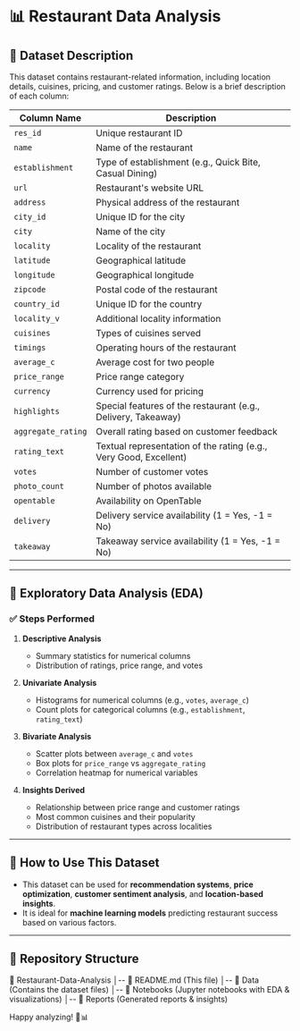# 📊 Restaurant Data Analysis

## 📄 Dataset Description
This dataset contains restaurant-related information, including location details, cuisines, pricing, and customer ratings. Below is a brief description of each column:

| Column Name        | Description |
|--------------------|-------------|
| `res_id`          | Unique restaurant ID |
| `name`            | Name of the restaurant |
| `establishment`   | Type of establishment (e.g., Quick Bite, Casual Dining) |
| `url`             | Restaurant's website URL |
| `address`         | Physical address of the restaurant |
| `city_id`         | Unique ID for the city |
| `city`            | Name of the city |
| `locality`        | Locality of the restaurant |
| `latitude`        | Geographical latitude |
| `longitude`       | Geographical longitude |
| `zipcode`         | Postal code of the restaurant |
| `country_id`      | Unique ID for the country |
| `locality_v`      | Additional locality information |
| `cuisines`        | Types of cuisines served |
| `timings`         | Operating hours of the restaurant |
| `average_c`       | Average cost for two people |
| `price_range`     | Price range category |
| `currency`        | Currency used for pricing |
| `highlights`      | Special features of the restaurant (e.g., Delivery, Takeaway) |
| `aggregate_rating`| Overall rating based on customer feedback |
| `rating_text`     | Textual representation of the rating (e.g., Very Good, Excellent) |
| `votes`           | Number of customer votes |
| `photo_count`     | Number of photos available |
| `opentable`       | Availability on OpenTable |
| `delivery`        | Delivery service availability (1 = Yes, -1 = No) |
| `takeaway`        | Takeaway service availability (1 = Yes, -1 = No) |

---

## 🧐 Exploratory Data Analysis (EDA)

### ✅ Steps Performed
1. **Descriptive Analysis**
   - Summary statistics for numerical columns
   - Distribution of ratings, price range, and votes
   
2. **Univariate Analysis**
   - Histograms for numerical columns (e.g., `votes`, `average_c`)
   - Count plots for categorical columns (e.g., `establishment`, `rating_text`)

3. **Bivariate Analysis**
   - Scatter plots between `average_c` and `votes`
   - Box plots for `price_range` vs `aggregate_rating`
   - Correlation heatmap for numerical variables

4. **Insights Derived**
   - Relationship between price range and customer ratings
   - Most common cuisines and their popularity
   - Distribution of restaurant types across localities

---

## 📌 How to Use This Dataset
- This dataset can be used for **recommendation systems**, **price optimization**, **customer sentiment analysis**, and **location-based insights**.
- It is ideal for **machine learning models** predicting restaurant success based on various factors.

---

## 🔗 Repository Structure

📂 Restaurant-Data-Analysis
│-- 📄 README.md  (This file)
│-- 📂 Data       (Contains the dataset files)
│-- 📂 Notebooks  (Jupyter notebooks with EDA & visualizations)
│-- 📂 Reports    (Generated reports & insights)



Happy analyzing! 🚀📊
